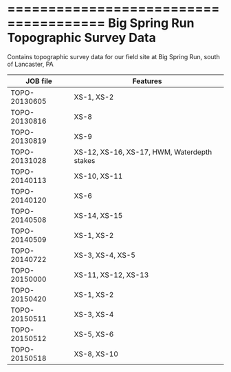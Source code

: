 ======================================
Big Spring Run Topographic Survey Data
======================================

Contains topographic survey data for our field site at Big Spring Run, south of Lancaster, PA

JOB file | Features
-------- | --------
TOPO-20130605 | XS-1, XS-2
TOPO-20130816 | XS-8
TOPO-20130819 | XS-9
TOPO-20131028 | XS-12, XS-16, XS-17, HWM, Waterdepth stakes
TOPO-20140113 | XS-10, XS-11
TOPO-20140120 | XS-6
TOPO-20140508 | XS-14, XS-15
TOPO-20140509 | XS-1, XS-2
TOPO-20140722 | XS-3, XS-4, XS-5
TOPO-20150000 | XS-11, XS-12, XS-13
TOPO-20150420 | XS-1, XS-2
TOPO-20150511 | XS-3, XS-4
TOPO-20150512 | XS-5, XS-6
TOPO-20150518 | XS-8, XS-10
